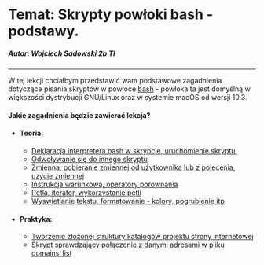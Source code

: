 # Temat: Skrypty powłoki bash - podstawy.
##### Autor: **Wojciech Sadowski** 2b TI

---
W tej lekcji chciałbym przedstawić wam podstawowe zagadnienia dotyczące pisania skryptów w powłoce [bash](https://pl.wikipedia.org/wiki/Bash) - powłoka ta jest domyślną w większości dystrybucji GNU/Linux oraz w systemie macOS od wersji 10.3.

#### Jakie zagadnienia będzie zawierać lekcja?
* #### Teoria:
    - [Deklaracja interpretera bash w skrypcie, uruchomienie skryptu.](https://github.com/wojtek2kdev/Bash-lesson/blob/master/Point_01.md)
    - [Odwoływanie się do innego skryptu](https://github.com/wojtek2kdev/Bash-lesson/blob/master/Point_02.md)
    - [Zmienna, pobieranie zmiennej od użytkownika lub z polecenia, uzycie zmiennej](https://github.com/wojtek2kdev/Bash-lesson/blob/master/Point_03.md)
    - [Instrukcja warunkowa, operatory porownania](https://github.com/wojtek2kdev/Bash-lesson/blob/master/Point_04.md)
    - [Petla, iterator, wykorzystanie pętli](https://github.com/wojtek2kdev/Bash-lesson/blob/master/Point_05.md)
    - [Wyswietlanie tekstu, formatowanie - kolory, pogrubienie itp](https://github.com/wojtek2kdev/Bash-lesson/blob/master/Point_06.md)
* #### Praktyka:
    - [Tworzenie złożonej struktury katalogów projektu strony internetowej]()
    - [Skrypt sprawdzający połączenie z danymi adresami w pliku domains_list]()

